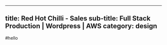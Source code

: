 ----
title: Red Hot Chilli - Sales
sub-title: Full Stack Production | Wordpress | AWS
category: design
---- 

#hello